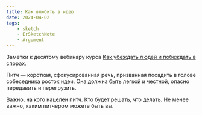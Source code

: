 ```yaml
---
title: Как влюбить в идею
date: 2024-04-02
tags:
    - sketch
    - ErSketchNote
    - Argument
---
```


Заметки к десятому вебинару курса [Как убеждать людей и побеждать в спорах](https://levelvan.ru/courses/argument).

Питч — короткая, сфокусированная речь, призванная посадить в голове собеседника росток идеи. Она должна быть легкой и честной, опасно передавить и перегрузить.

Важно, на кого нацелен питч. Кто будет решать, что делать. Не менее важно, каким питчером можете быть вы.
